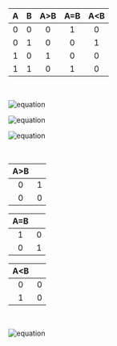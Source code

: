 | **A** | **B** | **A>B** | **A=B** | **A<B** |
| :-: | :-: | :-: | :-: | :-: |
| 0 | 0 | 0 | 1 | 0 |
| 0 | 1 | 0 | 0 | 1 |
| 1 | 0 | 1 | 0 | 0 |
| 1 | 1 | 0 | 1 | 0 |

&nbsp;

![equation](https://latex.codecogs.com/gif.latex?y_{A>B}^{SoP}=(A*\bar{B}))


![equation](https://latex.codecogs.com/gif.latex?y_{A=B}^{SoP}=(A*B)&plus;(\bar{A}*\bar{B}))


![equation](https://latex.codecogs.com/gif.latex?y_{A<B}^{PoS}=(A&plus;B)*(\bar{A}&plus;\bar{B})*(\bar{A}&plus;B))

&nbsp;

|**A>B**||	
| :-: | :-: |
| 0 | 1 |	
| 0 | 0 |	



|**A=B**||	
| :-: | :-: |
| 1 | 0 |	
| 0 | 1 |	



|**A<B**||
| :-: | :-: |
| 0 | 0 |
| 1 | 0 |

&nbsp; 

![equation](https://latex.codecogs.com/gif.latex?y_{A<B}^{PoS_{min}}=(\bar{A}.B)) 
